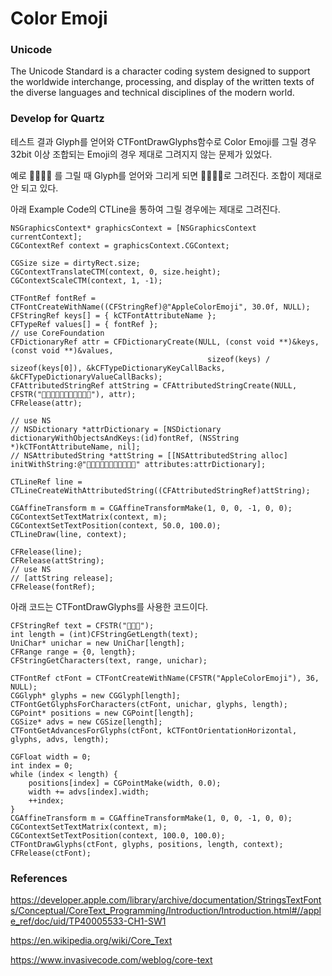 # Color Emoji

### Unicode
 The Unicode Standard is a character coding system designed to support the worldwide interchange, processing, and display of the written texts of the diverse languages and technical disciplines of the modern world.

### Develop for Quartz

테스트 결과 Glyph를 얻어와 CTFontDrawGlyphs함수로 Color Emoji를 그릴 경우 32bit 이상 조합되는 Emoji의 경우 제대로 그려지지 않는 문제가 있었다.

예로 👨‍👩‍👧‍👧 를 그릴 때 Glyph를 얻어와 그리게 되면 👨👩👧👧로 그려진다. 조합이 제대로 안 되고 있다.

아래 Example Code의 CTLine을 통하여 그릴 경우에는 제대로 그려진다.

```
NSGraphicsContext* graphicsContext = [NSGraphicsContext currentContext];
CGContextRef context = graphicsContext.CGContext;

CGSize size = dirtyRect.size;
CGContextTranslateCTM(context, 0, size.height);
CGContextScaleCTM(context, 1, -1);

CTFontRef fontRef = CTFontCreateWithName((CFStringRef)@"AppleColorEmoji", 30.0f, NULL);
CFStringRef keys[] = { kCTFontAttributeName };
CFTypeRef values[] = { fontRef };
// use CoreFoundation
CFDictionaryRef attr = CFDictionaryCreate(NULL, (const void **)&keys, (const void **)&values,
                                            sizeof(keys) / sizeof(keys[0]), &kCFTypeDictionaryKeyCallBacks, &kCFTypeDictionaryValueCallBacks);
CFAttributedStringRef attString = CFAttributedStringCreate(NULL, CFSTR("👨‍👩‍👧‍👧🇰🇷💪🏾👩🏿‍🦳"), attr);
CFRelease(attr);

// use NS
// NSDictionary *attrDictionary = [NSDictionary dictionaryWithObjectsAndKeys:(id)fontRef, (NSString *)kCTFontAttributeName, nil];
// NSAttributedString *attString = [[NSAttributedString alloc] initWithString:@"👨‍👩‍👧‍👧🇰🇷💪🏾👩🏿‍🦳" attributes:attrDictionary];

CTLineRef line = CTLineCreateWithAttributedString((CFAttributedStringRef)attString);

CGAffineTransform m = CGAffineTransformMake(1, 0, 0, -1, 0, 0);
CGContextSetTextMatrix(context, m);
CGContextSetTextPosition(context, 50.0, 100.0);
CTLineDraw(line, context);

CFRelease(line);
CFRelease(attString);
// use NS
// [attString release];
CFRelease(fontRef);
```

아래 코드는 CTFontDrawGlyphs를 사용한 코드이다.

```
CFStringRef text = CFSTR("👩🏿‍🦳");
int length = (int)CFStringGetLength(text);
UniChar* unichar = new UniChar[length];
CFRange range = {0, length};
CFStringGetCharacters(text, range, unichar);

CTFontRef ctFont = CTFontCreateWithName(CFSTR("AppleColorEmoji"), 36, NULL);
CGGlyph* glyphs = new CGGlyph[length];
CTFontGetGlyphsForCharacters(ctFont, unichar, glyphs, length);
CGPoint* positions = new CGPoint[length];
CGSize* advs = new CGSize[length];
CTFontGetAdvancesForGlyphs(ctFont, kCTFontOrientationHorizontal, glyphs, advs, length);

CGFloat width = 0;
int index = 0;
while (index < length) {
    positions[index] = CGPointMake(width, 0.0);
    width += advs[index].width;
    ++index;
}
CGAffineTransform m = CGAffineTransformMake(1, 0, 0, -1, 0, 0);
CGContextSetTextMatrix(context, m);
CGContextSetTextPosition(context, 100.0, 100.0);
CTFontDrawGlyphs(ctFont, glyphs, positions, length, context);
CFRelease(ctFont);
```

### References

https://developer.apple.com/library/archive/documentation/StringsTextFonts/Conceptual/CoreText_Programming/Introduction/Introduction.html#//apple_ref/doc/uid/TP40005533-CH1-SW1

https://en.wikipedia.org/wiki/Core_Text

https://www.invasivecode.com/weblog/core-text
